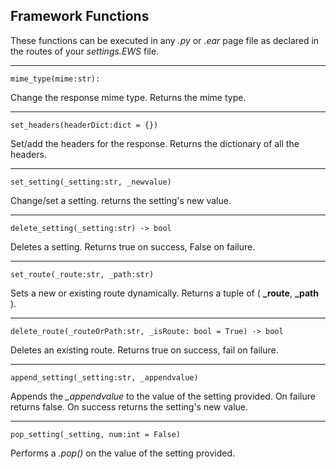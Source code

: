
## Framework Functions

These functions can be executed in any _.py_ or _.ear_ page file as declared in the routes of your _settings.EWS_ file.

---

`mime_type(mime:str):`

Change the response mime type.  Returns the mime type.

---

`set_headers(headerDict:dict = {})`

Set/add the headers for the response.  Returns the dictionary of all the headers.

---

`set_setting(_setting:str, _newvalue)`

Change/set a setting. returns the setting's new value.

---

`delete_setting(_setting:str) -> bool`

Deletes a setting. Returns true on success, False on failure.

---

`set_route(_route:str, _path:str)`

Sets a new or existing route dynamically.  Returns a tuple of ( **_route**, **_path** ).

---

`delete_route(_routeOrPath:str, _isRoute: bool = True) -> bool`

Deletes an existing route.  Returns true on success, fail on failure.

---

`append_setting(_setting:str, _appendvalue)`

Appends the *_appendvalue* to the value of the setting provided.  On failure returns false. On success returns the setting's new value.

---

`pop_setting(_setting, num:int = False)`

Performs a _.pop()_ on the value of the setting provided.

